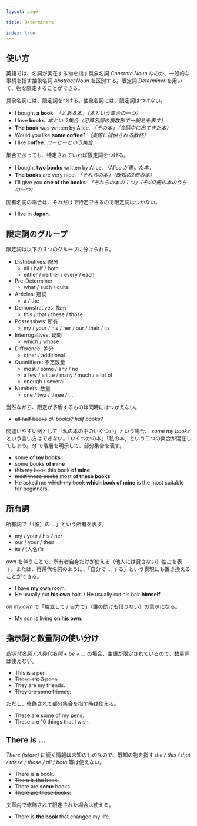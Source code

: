 ```yaml
---
layout: page

title: Determiners

index: true
---
```


## 使い方

英語では、名詞が実在する物を指す具象名詞 _Concrete Noun_ なのか、一般的な事柄を指す抽象名詞 _Abstract Noun_ を区別する。限定詞 _Determiner_ を用いて、物を限定することができる。

具象名詞には、限定詞をつける。抽象名詞には、限定詞はつけない。

* I bought __a book__. _「とある本」（本という集合の一つ）_
* I love __books__. _本という集合（可算名詞の複数形で一般名を表す）_
* __The book__ was written by Alice. _「その本」（会話中に出てきた本）_
* Would you like __some coffee__? _（実際に提供される数杯）_
* I like __coffee__. _コーヒーという集合_

集合であっても、特定されていれば限定詞をつける。

* I bought __two books__ written by Alice. _「Alice が書いた本」_
* __The books__ are very nice. _「それらの本」（既知の2冊の本）_
* I'll give you __one of the books__. _「それらの本の１つ」（その2冊の本のうちの一つ）_

固有名詞の場合は、それだけで特定できるので限定詞はつかない。

* I live in __Japan__.

## 限定詞のグループ

限定詞は以下の３つのグループに分けられる。

* Distributives: 配分
  * all / half / both
  * either / neither / every / each
* Pre-Determiner
  * what / such / quite
* Articles: 冠詞
  * a / the
* Demonstratives: 指示
  * this / that / these / those
* Possessives: 所有
  * my / your / his / her / our / their / its
* Interrogatives: 疑問
  * which / whose
* Difference: 差分
  * other / additional
* Quantifiers: 不定数量
  * most / some / any / no
  * a few / a litte / many / much / a lot of
  * enough / several
* Numbers: 数量
  * one / two / three / ...

当然ながら、限定が矛盾するものは同時にはつかえない。

* <del>all half books</del> _all books? half books?_

間違いやすい例として「私の本の中のいくつか」という場合、 _some my books_ という言い方はできない。「いくつかの本」「私の本」という二つの集合が混在してしまう。_of_ で階層を明示して、部分集合を表す。

* some __of my books__
* some books __of mine__
* <del>this my book</del> this book __of mine__
* <del>most these books</del> most __of these books__
* He asked me <del>which my book</del> __which book of mine__ is the most suitable for beginners.

## 所有詞

所有詞で「（誰）の ...」という所有を表す。

* my / your / his / her
* our / your / their
* its / (人名)'s

_own_ を伴うことで、所有者自身だけが使える（他人には貸さない）独占を表す。または、再帰代名詞のように、「自分で ... する」という表現にも置き換えることができる。

* I have __my own__ room.
* He usually cut __his own__ hair. / He usually cut his hair __himself__.

_on my own_ で「独立して / 自力で」（誰の助けも借りない）の意味になる。

* My son is living __on his own__.

## 指示詞と数量詞の使い分け

_指示代名詞 / 人称代名詞 + be + ..._ の場合、主語が限定されているので、数量詞は使えない。

* This is a pen.
* <del>These are 3 pens.</del>
* They are my friends.
* <del>They are some friends.</del>

ただし、修飾されて部分集合を指す時は使える。

* These are some of my pens.
* These are 10 things that I wish.

## There is ...

_There (is|are)_ に続く情報は未知のものなので、既知の物を指す _the / this / that / these / those / all / both_ 等は使えない。

* There is __a__ book.
* <del>There is the book.</del>
* There are __some__ books.
* <del>There are these books.</del>

文章内で修飾されて限定された場合は使える。

* There is __the book__ that changed my life.

